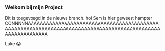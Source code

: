 ### Welkom bij mijn Project
 
Dit is toegevoegd in de nieuwe branch.
hoi Sem is hier geweest
hampter
CONNNNNAAAAAAAAAAAAAAAAAAAAAAAAAAAAAAAAAAAAAAAAAAAAAAAAAAAAAAAAAAAAAAAAAAAAAAAAAAAAAAAAAAAAAAAAAAAAAAAAAAAAAAAAAAAA

Luke 😱
